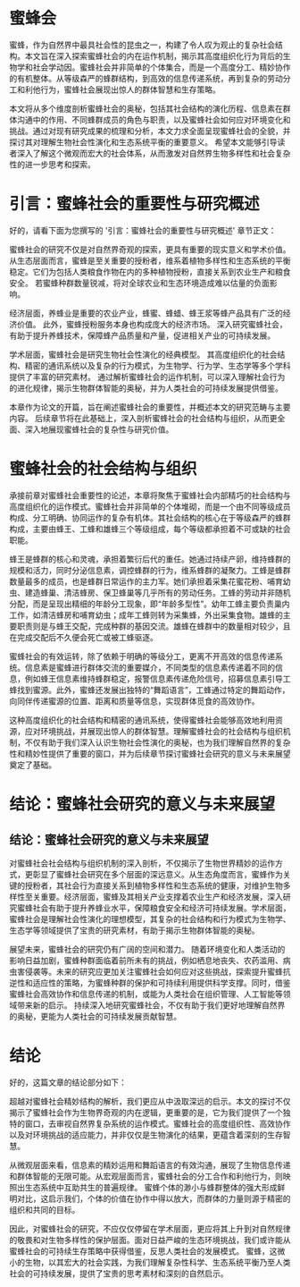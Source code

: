 # 蜜蜂会

蜜蜂，作为自然界中最具社会性的昆虫之一，构建了令人叹为观止的复杂社会结构。本文旨在深入探索蜜蜂社会的内在运作机制，揭示其高度组织化行为背后的生物学和社会学动因。蜜蜂社会并非简单的个体集合，而是一个高度分工、精妙协作的有机整体。从等级森严的蜂群结构，到高效的信息传递系统，再到复杂的劳动分工和利他行为，蜜蜂社会展现出惊人的群体智慧和生存策略。

本文将从多个维度剖析蜜蜂社会的奥秘，包括其社会结构的演化历程、信息素在群体沟通中的作用、不同蜂群成员的角色与职责，以及蜜蜂社会如何应对环境变化和挑战。通过对现有研究成果的梳理和分析，本文力求全面呈现蜜蜂社会的全貌，并探讨其对理解生物社会性演化和生态系统平衡的重要意义。  希望本文能够引导读者深入了解这个微观而宏大的社会体系，从而激发对自然界生物多样性和社会复杂性的进一步思考和探索。

# 引言：蜜蜂社会的重要性与研究概述

好的，请看下面为您撰写的 '引言：蜜蜂社会的重要性与研究概述' 章节正文：

蜜蜂社会的研究不仅是对自然界奇观的探索，更具有重要的现实意义和学术价值。 从生态层面而言，蜜蜂是至关重要的授粉者，维系着植物多样性和生态系统的平衡稳定。它们为包括人类粮食作物在内的多种植物授粉，直接关系到农业生产和粮食安全。 若蜜蜂种群数量锐减，将对全球农业和生态环境造成难以估量的负面影响。

经济层面，养蜂业是重要的农业产业，蜂蜜、蜂蜡、蜂王浆等蜂产品具有广泛的经济价值。 此外，蜜蜂授粉服务本身也构成庞大的经济市场。 深入研究蜜蜂社会，有助于提升养蜂技术，保障蜂产品质量和产量，促进相关产业的可持续发展。

学术层面，蜜蜂社会是研究生物社会性演化的经典模型。 其高度组织化的社会结构、精密的通讯系统以及复杂的行为模式，为生物学、行为学、生态学等多个学科提供了丰富的研究素材。 通过解析蜜蜂社会的运作机制，可以深入理解社会行为的进化规律，揭示生物群体智能的奥秘，并为人类社会的可持续发展提供借鉴。

本章作为论文的开篇，旨在阐述蜜蜂社会的重要性，并概述本文的研究范畴与主要内容。 后续章节将在此基础上，深入剖析蜜蜂社会的社会结构与组织，从而更全面、深入地展现蜜蜂社会的复杂性与研究价值。

# 蜜蜂社会的社会结构与组织

承接前章对蜜蜂社会重要性的论述，本章将聚焦于蜜蜂社会内部精巧的社会结构与高度组织化的运作模式。蜜蜂社会并非简单的个体堆砌，而是一个由不同等级成员构成、分工明确、协同运作的复杂有机体。其社会结构的核心在于等级森严的蜂群构成，主要由蜂王、工蜂和雄蜂三个等级组成，每个等级都承担着不可或缺的社会职能。

蜂王是蜂群的核心和灵魂，承担着繁衍后代的重任。她通过持续产卵，维持蜂群的规模和活力，同时分泌信息素，调控蜂群的行为，维系蜂群的凝聚力。工蜂是蜂群数量最多的成员，也是蜂群日常运作的主力军。她们承担着采集花蜜花粉、哺育幼虫、建造蜂巢、清洁蜂房、保卫蜂巢等几乎所有的劳动任务。工蜂的劳动并非随机分配，而是呈现出精细的年龄分工现象，即“年龄多型性”。幼年工蜂主要负责巢内工作，如清洁蜂房和哺育幼虫；成年工蜂则转为采集蜂，外出采集食物。雄蜂的主要职责则是与蜂王交配，完成种群的基因交流。雄蜂在蜂群中的数量相对较少，且在完成交配后不久便会死亡或被工蜂驱逐。

蜜蜂社会的有效运转，除了依赖于明确的等级分工，更离不开高效的信息传递系统。信息素是蜜蜂进行群体交流的重要媒介，不同类型的信息素传递着不同的信息，例如蜂王信息素维持蜂群稳定，报警信息素传递危险信号，招募信息素引导工蜂找到蜜源。此外，蜜蜂还发展出独特的“舞蹈语言”，工蜂通过特定的舞蹈动作，向同伴传递蜜源的位置、距离和质量等信息，实现群体觅食的高效协作。

这种高度组织化的社会结构和精密的通讯系统，使得蜜蜂社会能够高效地利用资源，应对环境挑战，并展现出惊人的群体智慧。理解蜜蜂社会的社会结构与组织机制，不仅有助于我们深入认识生物社会性演化的奥秘，也为我们理解自然界的复杂性和精妙性提供了重要的窗口，并为后续章节探讨蜜蜂社会研究的意义与未来展望奠定了基础。

# 结论：蜜蜂社会研究的意义与未来展望

## 结论：蜜蜂社会研究的意义与未来展望

对蜜蜂社会社会结构与组织机制的深入剖析，不仅揭示了生物世界精妙的运作方式，更彰显了蜜蜂社会研究在多个层面的深远意义。从生态角度而言，蜜蜂作为关键的授粉者，其社会行为直接关系到植物多样性和生态系统的健康，对维护生物多样性至关重要。经济层面，蜜蜂及其相关产业支撑着农业生产和经济发展，深入研究蜜蜂社会有助于提升养蜂业水平，保障粮食安全和经济可持续发展。学术层面，蜜蜂社会是理解社会性演化的理想模型，其复杂的社会结构和行为模式为生物学、生态学等领域提供了宝贵的研究素材，有助于揭示生物群体智能的奥秘。

展望未来，蜜蜂社会的研究仍有广阔的空间和潜力。 随着环境变化和人类活动的影响日益加剧，蜜蜂种群面临着前所未有的挑战，例如栖息地丧失、农药滥用、病虫害侵袭等。未来的研究应更加关注蜜蜂社会如何应对这些挑战，探索提升蜜蜂抗逆性和适应性的策略，为蜜蜂种群的保护和可持续利用提供科学支撑。同时，借鉴蜜蜂社会高效协作和信息传递的机制，或能为人类社会在组织管理、人工智能等领域带来新的启示。 持续深入地研究蜜蜂社会，不仅有助于我们更好地理解自然界的奥秘，更能为人类社会的可持续发展贡献智慧。

# 结论

好的，这篇文章的结论部分如下：

超越对蜜蜂社会精妙结构的解析，我们更应从中汲取深远的启示。本文的探讨不仅揭示了蜜蜂社会作为生物界奇观的内在逻辑，更重要的是，它为我们提供了一个独特的窗口，去审视自然界复杂系统的运作模式。蜜蜂社会的高度组织性、高效协作以及对环境挑战的适应能力，并非仅仅是生物演化的结果，更蕴含着深刻的生存智慧。

从微观层面来看，信息素的精妙运用和舞蹈语言的有效沟通，展现了生物信息传递和群体智能的无限可能。从宏观层面而言，蜜蜂社会的分工合作和利他行为，则映照出生态系统中互助共生的普遍规律。  蜜蜂个体的渺小与蜂群整体的强大形成鲜明对比，这启示我们，个体的价值在协作中得以放大，而群体的力量则源于精密的组织和共同的目标。

因此，对蜜蜂社会的研究，不应仅仅停留在学术层面，更应将其上升到对自然规律的敬畏和对生物多样性的保护层面。面对日益严峻的生态环境挑战，我们或许能从蜜蜂社会的可持续生存策略中获得借鉴，反思人类社会的发展模式。  蜜蜂，这微小的生物，以其宏大的社会实践，为我们理解复杂性科学、生态系统平衡乃至人类社会的可持续发展，提供了宝贵的思考素材和深刻的自然启示。

